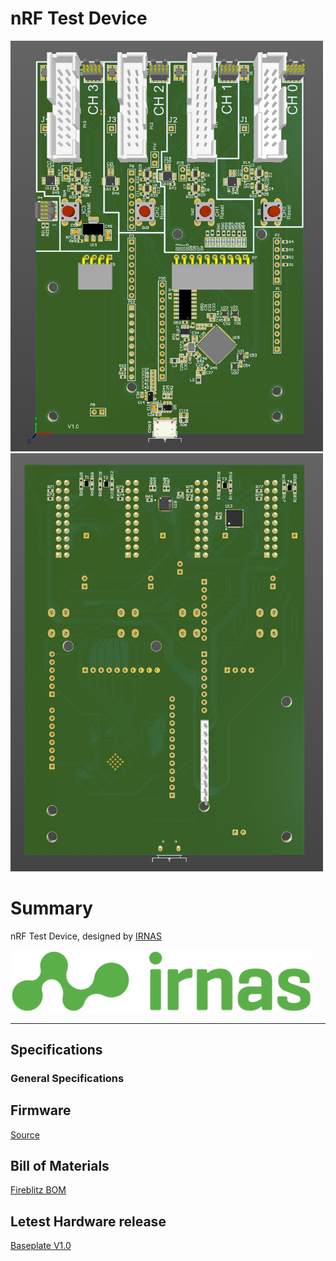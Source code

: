 # nRF Test Device

<img width="500" src="./03_DOC/nRF-TestDevice_PICTURES/PCB_V1.0_3D_1.png">
<img width="500" src="./03_DOC/nRF-TestDevice_PICTURES/PCB_V1.0_3D_2.png">

# Summary

nRF Test Device, designed by [IRNAS](https://irnas.eu/)

<img height="100" src="./03_DOC/nRF-TestDevice_PICTURES/irnas-logotip-rgb-02.png">


---

## Specifications

### General Specifications

## Firmware

[Source](https://github.com/IRNAS/nrf-test-tool)

## Bill of Materials

[Fireblitz BOM](https://hub.allspice.io/IRNAS/irnas-nrf-test-tool-hardware/src/branch/main/03_DOC/nRF-TestDevice_BOM)

## Letest Hardware release

[Baseplate V1.0](https://hub.allspice.io/IRNAS/irnas-nrf-test-tool-hardware/releases)